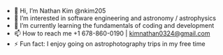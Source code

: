 - 👋 Hi, I’m Nathan Kim @nkim205
- 👀 I’m interested in software engineering and astronomy / astrophysics
- 🌱 I’m currently learning the fundamentals of coding and development
- 📫 How to reach me +1 678-860-0190 | kimnathan0324@gmail.com
- ⚡ Fun fact: I enjoy going on astrophotography trips in my free time 

<!---
nkim205/nkim205 is a ✨ special ✨ repository because its `README.md` (this file) appears on your GitHub profile.
You can click the Preview link to take a look at your changes.
--->
